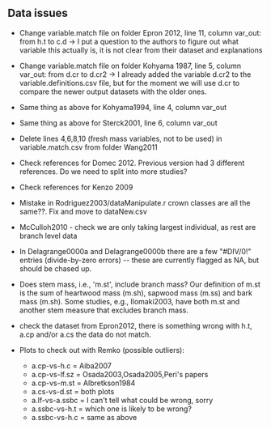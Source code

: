 ## Data issues

* Change variable.match file on folder Epron 2012, line 11, column var_out: from h.t to c.d -> I put a question to the authors to figure out what variable this actually is, it is not clear from their dataset and explanations
* Change variable.match file on folder Kohyama 1987, line 5, column var_out: from d.cr to d.cr2 -> I already added the variable d.cr2 to the variable.definitions.csv file, but for the moment we will use d.cr to compare the newer output datasets with the older ones.
* Same thing as above for Kohyama1994, line 4, column var_out
* Same thing as above for Sterck2001, line 6, column var_out
* Delete lines 4,6,8,10 (fresh mass variables, not to be used) in variable.match.csv from folder Wang2011
* Check references for Domec 2012. Previous version had 3 different references. Do we need to split into more studies?
* Check references for Kenzo 2009
* Mistake in Rodriguez2003/dataManipulate.r crown classes are all the same??. Fix and move to dataNew.csv
* McCulloh2010 - check we are only taking largest individual, as rest are branch level data
* In Delagrange0000a and Delagrange0000b there are a few "#DIV/0!"
  entries (divide-by-zero errors) -- these are currently flagged as
  NA, but should be chased up.
* Does stem mass, i.e., 'm.st', include branch mass? Our definition of m.st is the sum of heartwood mass (m.sh), sapwood mass (m.ss) and bark mass (m.sh). Some studies, e.g., Ilomaki2003, have both m.st and another stem measure that excludes branch mass.
* check the dataset from Epron2012, there is something wrong with h.t, a.cp and/or a.cs the data do not match.

* Plots to check out with Remko (possible outliers):
	 - a.cp-vs-h.c = Aiba2007
	 - a.cp-vs-lf.sz = Osada2003,Osada2005,Peri's papers
	 - a.cp-vs-m.st = Albretkson1984
	 - a.cs-vs-d.st = both plots
	 - a.lf-vs-a.ssbc = I can't tell what could be wrong, sorry
	 - a.ssbc-vs-h.t = which one is likely to be wrong?
	 - a.ssbc-vs-h.c = same as above


